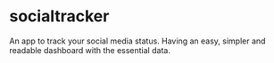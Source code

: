 # socialtracker
An app to track your social media status. Having an easy, simpler and readable dashboard with the essential data.
